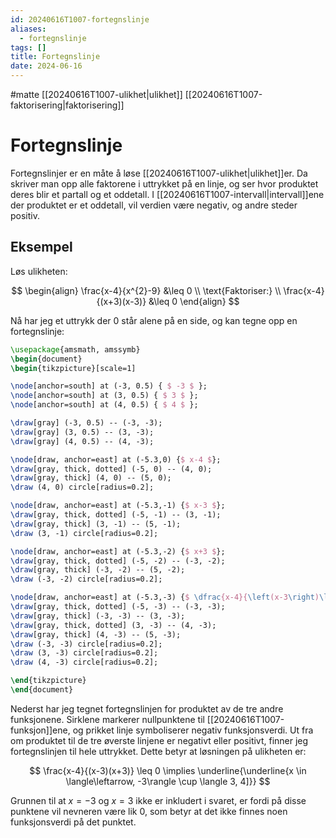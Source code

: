 ```yaml
---
id: 20240616T1007-fortegnslinje
aliases:
  - fortegnslinje
tags: []
title: Fortegnslinje
date: 2024-06-16
---
```


#matte [[20240616T1007-ulikhet|ulikhet]] [[20240616T1007-faktorisering|faktorisering]]

# Fortegnslinje

Fortegnslinjer er en måte å løse [[20240616T1007-ulikhet|ulikhet]]er. Da skriver man opp alle faktorene i uttrykket på en linje, og ser hvor produktet deres blir et partall og et oddetall. I [[20240616T1007-intervall|intervall]]ene der produktet er et oddetall, vil verdien være negativ, og andre steder positiv.

## Eksempel

Løs ulikheten:

$$
\begin{align}
\frac{x-4}{x^{2}-9} &\leq 0 \\
\text{Faktoriser:} \\
\frac{x-4}{(x+3)(x-3)} &\leq 0
\end{align}
$$

Nå har jeg et uttrykk der $0$ står alene på en side, og kan tegne opp en fortegnslinje:

```tikz
\usepackage{amsmath, amssymb}
\begin{document}
\begin{tikzpicture}[scale=1]

\node[anchor=south] at (-3, 0.5) { $ -3 $ };
\node[anchor=south] at (3, 0.5) { $ 3 $ };
\node[anchor=south] at (4, 0.5) { $ 4 $ };

\draw[gray] (-3, 0.5) -- (-3, -3);
\draw[gray] (3, 0.5) -- (3, -3);
\draw[gray] (4, 0.5) -- (4, -3);

\node[draw, anchor=east] at (-5.3,0) {$ x-4 $};
\draw[gray, thick, dotted] (-5, 0) -- (4, 0);
\draw[gray, thick] (4, 0) -- (5, 0);
\draw (4, 0) circle[radius=0.2];

\node[draw, anchor=east] at (-5.3,-1) {$ x-3 $};
\draw[gray, thick, dotted] (-5, -1) -- (3, -1);
\draw[gray, thick] (3, -1) -- (5, -1);
\draw (3, -1) circle[radius=0.2];

\node[draw, anchor=east] at (-5.3,-2) {$ x+3 $};
\draw[gray, thick, dotted] (-5, -2) -- (-3, -2);
\draw[gray, thick] (-3, -2) -- (5, -2);
\draw (-3, -2) circle[radius=0.2];

\node[draw, anchor=east] at (-5.3,-3) {$ \dfrac{x-4}{\left(x-3\right)\left(x+3\right)} $};
\draw[gray, thick, dotted] (-5, -3) -- (-3, -3);
\draw[gray, thick] (-3, -3) -- (3, -3);
\draw[gray, thick, dotted] (3, -3) -- (4, -3);
\draw[gray, thick] (4, -3) -- (5, -3);
\draw (-3, -3) circle[radius=0.2];
\draw (3, -3) circle[radius=0.2];
\draw (4, -3) circle[radius=0.2];

\end{tikzpicture}
\end{document}
```

Nederst har jeg tegnet fortegnslinjen for produktet av de tre andre funksjonene. Sirklene markerer nullpunktene til [[20240616T1007-funksjon]]ene, og prikket linje symboliserer negativ funksjonsverdi. Ut fra om produktet til de tre øverste linjene er negativt eller positivt, finner jeg fortegnslinjen til hele uttrykket. Dette betyr at løsningen på ulikheten er:

$$
\frac{x-4}{(x-3)(x+3)} \leq 0 \implies \underline{\underline{x \in \langle\leftarrow, -3\rangle \cup \langle 3, 4]}}
$$

Grunnen til at $x=-3$ og $x=3$ ikke er inkludert i svaret, er fordi på disse punktene vil nevneren være lik $0$, som betyr at det ikke finnes noen funksjonsverdi på det punktet.
